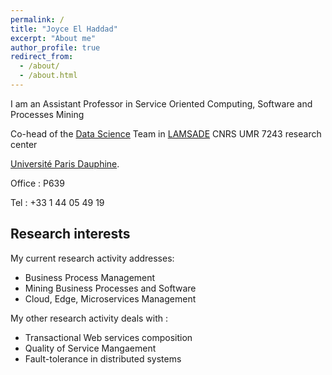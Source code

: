 ```yaml
---
permalink: /
title: "Joyce El Haddad"
excerpt: "About me"
author_profile: true
redirect_from: 
  - /about/
  - /about.html
---
```


I am an Assistant Professor in Service Oriented Computing, Software and Processes Mining

Co-head of the [Data Science](https://www.lamsade.dauphine.fr/en/research/groups/data-science.html) Team in [LAMSADE](https://www.lamsade.dauphine.fr/en.html) CNRS UMR 7243 research center

[Université Paris Dauphine](https://dauphine.psl.eu/). 

Office : P639

Tel : +33 1 44 05 49 19


Research interests
------
My current research activity addresses:
* Business Process Management 
* Mining Business Processes and Software
* Cloud, Edge, Microservices Management 

My other research activity deals with : 
* Transactional Web services composition
* Quality of Service Mangaement 
* Fault-tolerance in distributed systems
